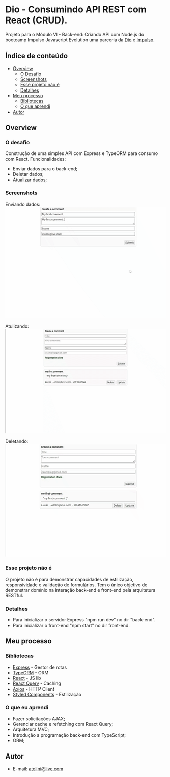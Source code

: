 # Dio - Consumindo API REST com React (CRUD). 

Projeto para o Módulo VI - Back-end: Criando API com Node.js do bootcamp Impulso Javascript Evolution uma parceria da [Dio](https://www.dio.me/) e [Impulso](https://impulso.network/). 

## Índice de conteúdo

- [Overview](#overview)
  - [O Desafio](#o-desafio)
  - [Screenshots](#screenshots)
  - [Esse projeto não é](#esse-projeto-não-é)
  - [Detalhes](#detalhes)
- [Meu processo](#meu-processo)
  - [Bibliotecas](#bibliotecas)
  - [O que aprendi](#o-que-aprendi)
- [Autor](#autor)

## Overview

### O desafio

Construção de uma simples API com Express e TypeORM para consumo com React. Funcionalidades: 

- Enviar dados para o back-end; 
- Deletar dados;
- Atualizar dados; 

### Screenshots

Enviando dados:
![](./making-comment.gif)

Atulizando:
![](./update-comment.gif)

Deletando:
![](./delete-comment.gif)

### Esse projeto não é

O projeto não é para demonstrar capacidades de estilização, responsividade e validação de formulários. Tem o único objetivo de demonstrar domínio na interação back-end e front-end pela arquitetura RESTful.

### Detalhes

- Para inicializar o servidor Express "npm run dev" no dir "back-end". 
- Para inicializar o front-end "npm start" no dir front-end. 

## Meu processo

### Bibliotecas

- [Express](http://expressjs.com/pt-br/) - Gestor de rotas
- [TypeORM](https://typeorm.io/) - ORM
- [React](https://reactjs.org/) - JS lib
- [React Query](https://tanstack.com/query/v4/?from=reactQueryV3&original=https://react-query-v3.tanstack.com/) - Caching
- [Axios](https://axios-http.com/ptbr/docs/intro) - HTTP Client
- [Styled Components](https://styled-components.com/) - Estilização

### O que eu aprendi

- Fazer solicitações AJAX; 
- Gerenciar cache e refetching com React Query;
- Arquitetura MVC;
- Introdução a programação back-end com TypeScript;
- ORM;

## Autor

- E-mail: <atolini@live.com>

